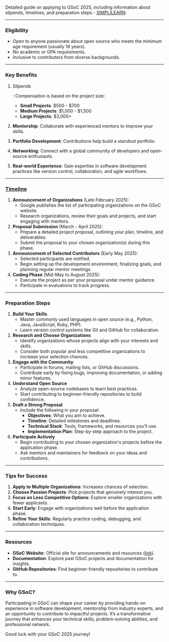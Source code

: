 Detailed guide on applying to GSoC 2025, including information about stipends, timelines, and preparation steps - <u>SIMPLILEARN</u>:

------

### **Eligibility**

- Open to anyone passionate about open source who meets the minimum age requirement (usually 18 years).
- No academic or GPA requirements.
- Inclusive to contributors from diverse backgrounds.

------

### **Key Benefits**

1. Stipends

	: Compensation is based on the project size:

	- **Small Projects**: $500 - $700
	- **Medium Projects**: $1,000 - $1,500
	- **Large Projects**: $3,000+

2. **Mentorship**: Collaborate with experienced mentors to improve your skills.

3. **Portfolio Development**: Contributions help build a standout portfolio.

4. **Networking**: Connect with a global community of developers and open-source enthusiasts.

5. **Real-world Experience**: Gain expertise in software development practices like version control, collaboration, and agile workflows.

------

### **[Timeline](https://developers.google.com/open-source/gsoc/timeline)**

1. **Announcement of Organizations** (Late February 2025):
	- Google publishes the list of participating organizations on the GSoC website.
	- Research organizations, review their goals and projects, and start engaging with mentors.
2. **Proposal Submission** (March - April 2025):
	- Prepare a detailed project proposal, outlining your plan, timeline, and deliverables.
	- Submit the proposal to your chosen organization(s) during this phase.
3. **Announcement of Selected Contributors** (Early May 2025):
	- Selected participants are notified.
	- Begin setting up the development environment, finalizing goals, and planning regular mentor meetings.
4. **Coding Phase** (Mid-May to August 2025):
	- Execute the project as per your proposal under mentor guidance.
	- Participate in evaluations to track progress.

------

### **Preparation Steps**

1. **Build Your Skills**
	- Master commonly used languages in open source (e.g., Python, Java, JavaScript, Ruby, PHP).
	- Learn version control systems like Git and GitHub for collaboration.
2. **Research and Choose Organizations**
	- Identify organizations whose projects align with your interests and skills.
	- Consider both popular and less competitive organizations to increase your selection chances.
3. **Engage with the Community**
	- Participate in forums, mailing lists, or GitHub discussions.
	- Contribute early by fixing bugs, improving documentation, or adding minor features.
4. **Understand Open Source**
	- Analyze open-source codebases to learn best practices.
	- Start contributing to beginner-friendly repositories to build confidence.
5. **Draft a Strong Proposal**
	- Include the following in your proposal:
		- **Objectives**: What you aim to achieve.
		- **Timeline**: Detailed milestones and deadlines.
		- **Technical Stack**: Tools, frameworks, and resources you'll use.
		- **Implementation Plan**: Step-by-step approach to the project.
6. **Participate Actively**
	- Begin contributing to your chosen organization's projects before the application phase.
	- Ask mentors and maintainers for feedback on your ideas and contributions.

------

### **Tips for Success**

1. **Apply to Multiple Organizations**: Increases chances of selection.
2. **Choose Passion Projects**: Pick projects that genuinely interest you.
3. **Focus on Less Competitive Options**: Explore smaller organizations with fewer applicants.
4. **Start Early**: Engage with organizations well before the application phase.
5. **Refine Your Skills**: Regularly practice coding, debugging, and collaboration techniques.

------

### **Resources**

- **GSoC Website**: Official site for announcements and resources ([link](https://summerofcode.withgoogle.com)).
- **Documentation**: Explore past GSoC projects and documentation for insights.
- **GitHub Repositories**: Find beginner-friendly repositories to contribute to.

------

### **Why GSoC?**

Participating in GSoC can shape your career by providing hands-on experience in software development, mentorship from industry experts, and an opportunity to contribute to impactful projects. It’s a transformative journey that enhances your technical skills, problem-solving abilities, and professional network.

Good luck with your GSoC 2025 journey!